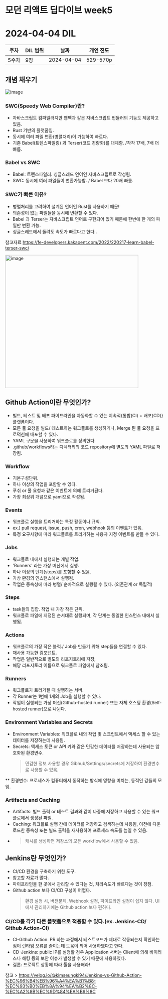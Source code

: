 # 모던 리액트 딥다이브 week5
# 2024-04-04 DIL

|주차|DIL 범위|날짜|개인 진도|
|------|---|---|---|
| 5주차 |9장|2024-04-04|529-570p|


## 개념 채우기

![image](https://github.com/monthly-cs/2024-03-modern-react-deep-dive/assets/116958681/22a9f14d-308f-4997-8ea6-a865914f0e57)

### SWC(Speedy Web Compiler)란?
- 자바스크립트 컴파일러지만 웹펙과 같은 자바스크립트 번들러의 기능도 제공하고 있음.
- Rust 기반의 플랫폼임.
- 동시에 여러 파일 변환(병렬처리)이 가능하여 빠르다.
- 기존 Babel(트렌스파일링) 과 Terser(코드 경량화)를 대체함. /각각 17배, 7배 더 빠름.

### Babel vs SWC
- Babel: 트렌스파일러. 싱글스레드 언어인 자바스크립트로 작성됨.
- SWC: 동시에 여러 파일들이 변환가능함. / Babel 보다 20배 빠름.

### SWC가 빠른 이유?
- 병렬처리를 고려하여 설계된 언어인 Rust를 사용하기 때문!
- 의존성이 없는 파일들을 동시에 변환할 수 있다.
- Babel 과 Terser는 자바스크립트 언어로 구현되어 있기 때문에 한번에 한 개의 파일만 변환 가능.
- 싱글스레드에서 돌려도 속도가 빠르다고 한다..

참고자료
https://fe-developers.kakaoent.com/2022/220217-learn-babel-terser-swc/


<img width="424" alt="image" src="https://github.com/monthly-cs/2024-03-modern-react-deep-dive/assets/116958681/7f1ec751-13e8-46f2-920f-be451c332203">

## Github Action이란 무엇인가?

- 빌드, 테스트 및 배포 파이프라인을 자동화할 수 있는 지속적{통합(CI) + 배포(CD)} 플랫폼이다.
- 모든 풀 요청을 빌드/ 테스트하는 워크플로를 생성하거나, Merge 된 풀 요청을 프로덕션에 배포할 수 있다.
- YAML 구문을 사용하여 워크플로를 정의한다.
- .github/workflows라는 디렉터리의 코드 repository에 별도의 YAML 파일로 저장됨.

### Workflow
- 기본구성단위.
- 하나 이상의 작업을 포함할 수 있다.
- 푸쉬 or 풀 요청과 같은 이벤트에 의해 트리거된다.
- 가장 최상위 개념으로 yaml으로 작성됨.

### Events
- 워크플로 실행을 트리거하는 특정 활동이나 규칙.
- ex.) pull request, issue, push, cron, webhook 등의 이벤트가 있음.
- 특정 요구사항에 따라 워크플로를 트리거하는 사용자 지정 이벤트를 만들 수 있다.

### Jobs
- 워크플로 내에서 실행되는 개별 작업.
- 'Runners' 라는 가상 머신에서 실행.
- 하나 이상의 단계(steps)를 포함할 수 있음.
- 가상 환경의 인스턴스에서 실행됨.
- 작업은 종속성에 따라 병렬/ 순차적으로 실행될 수 있다. (의존관계 or 독립적)

### Steps 
- task들의 집합. 작업 내 가장 작은 단위.
- 워크플로 파일에 지정된 순서대로 실행되며, 각 단계는 동일한 인스턴스 내에서 실행됨.

### Actions 
- 워크플로의 가장 작은 블럭./ Job을 만들기 위해 step들을 연결할 수 있다.
- 재사용 가능한 컴포넌트.
- 작업은 일반적으로 별도의 리포지토리에 저장,
- 해당 리포지토리 이름으로 워크플로 파일에서 참조됨.

### Runners
- 워크플로가 트리거될 때 실행하는 서버.
- 각 Runner는 1번에 1개의 Job을 실행할 수 있다.
- 작업이 실행되는 가상 머신(Github-hosted runner) 또는 자체 호스팅 환경(Self-hosted runner)으로 나뉜다.

### Environment Variables and Secrets
- Environment Variables: 워크플로 내의 작업 및 스크립트에서 액세스 할 수 있는 데이터를 저장하는데 사용됨.
- Secrets: 액세스 토큰 or API 키와 같은 민감한 데이터를 저장하는데 사용되는 암호화된 환경변수.
  > 민감한 정보 사용할 경우 Gibhub/Settings/secrets에 저장하여 환경변수로 사용할 수 있음. 

** 환경변수: 프로세스가 컴퓨터에서 동작하는 방식에 영향을 미치는, 동적인 값들의 모임.

### Artifacts and Caching
- Artifacts: 빌드 출력 or 테스트 결과와 같이 나중에 저장하고 사용할 수 있는 워크플로에서 생성된 파일.
- Caching: 워크플로 실행 간에 데이터를 저장하고 검색하는데 사용됨, 이전에 다운로드한 종속성 또는 빌드 출력을 재사용하여 프로세스 속도를 높일 수 있음.
- > 캐시를 생성하면 저장소의 모든 workflow에서 사용할 수 있음.
  

## Jenkins란 무엇인가?

- CI/CD 환경을 구축하기 위한 도구.
- 참고할 자료가 많다.
- 파이프라인을 한 곳에서 관리할 수 있다는 것, 처리속도가 빠르다는 것이 장점.
- Github action 보다 CI/CD 구성이 어렵다.
  > 환경 설정 시, 버전문제, Webhook 설정, 파이프라인 설정이 쉽지 않다.
  > UI에서 관리하기에는 Github action 보다 편하다.
  
### CI/CD를 각기 다른 플랫폼으로 적용할 수 있다.(ex. Jenkins-CD/ Github Action-CI)
- CI-Github Action: PR 하는 과정에서 테스트코드가 제대로 작동되는지 확인하는 점이 런타임 오류를 줄이는데 도움이 되어
사용하였다고 한다.
- CD-Jenkins: public IP를 설정할 경우 Application 서버는 Client에 의해 바이러스나 해킹 등의 보안 이슈가 발생할 수 있기 때문에 사용하였다.
- 결론: 프로젝트 상황에 따라 툴을 사용해라!

참고 > https://velog.io/@kimseungki94/Jenkins-vs-Github-Action-%EC%96%B4%EB%96%A4%EA%B1%B8-%EC%93%B0%EB%8A%94%EA%B2%8C-%EC%A2%8B%EC%9D%84%EA%B9%8C
